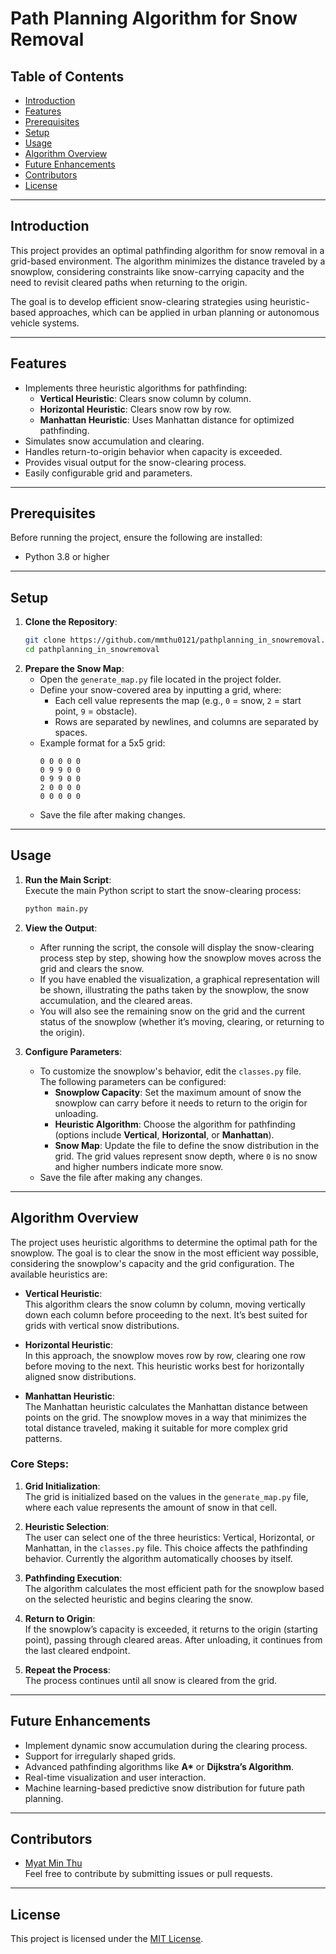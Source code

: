 # **Path Planning Algorithm for Snow Removal**

## **Table of Contents**
- [Introduction](#introduction)
- [Features](#features)
- [Prerequisites](#prerequisites)
- [Setup](#setup)
- [Usage](#usage)
- [Algorithm Overview](#algorithm-overview)
- [Future Enhancements](#future-enhancements)
- [Contributors](#contributors)
- [License](#license)

---

## **Introduction**
This project provides an optimal pathfinding algorithm for snow removal in a grid-based environment. The algorithm minimizes the distance traveled by a snowplow, considering constraints like snow-carrying capacity and the need to revisit cleared paths when returning to the origin.

The goal is to develop efficient snow-clearing strategies using heuristic-based approaches, which can be applied in urban planning or autonomous vehicle systems.

---

## **Features**
- Implements three heuristic algorithms for pathfinding:
  - **Vertical Heuristic**: Clears snow column by column.
  - **Horizontal Heuristic**: Clears snow row by row.
  - **Manhattan Heuristic**: Uses Manhattan distance for optimized pathfinding.
- Simulates snow accumulation and clearing.
- Handles return-to-origin behavior when capacity is exceeded.
- Provides visual output for the snow-clearing process.
- Easily configurable grid and parameters.

---

## **Prerequisites**
Before running the project, ensure the following are installed:
- Python 3.8 or higher
<!-- - Required Python libraries (see `requirements.txt` for the full list) -->

---

## **Setup**
1. **Clone the Repository**:
   ```bash
   git clone https://github.com/mmthu0121/pathplanning_in_snowremoval.git
   cd pathplanning_in_snowremoval

2. **Prepare the Snow Map**:  
   - Open the `generate_map.py` file located in the project folder.  
   - Define your snow-covered area by inputting a grid, where:  
     - Each cell value represents the map (e.g., `0` = snow, `2` = start point, `9` = obstacle).  
     - Rows are separated by newlines, and columns are separated by spaces.  
   - Example format for a 5x5 grid:  
     ```
     0 0 0 0 0
     0 9 9 0 0
     0 9 9 0 0
     2 0 0 0 0
     0 0 0 0 0
     ```
   - Save the file after making changes.

---

## **Usage**
1. **Run the Main Script**:  
   Execute the main Python script to start the snow-clearing process:
   ```bash
   python main.py

2. **View the Output**:  
   - After running the script, the console will display the snow-clearing process step by step, showing how the snowplow moves across the grid and clears the snow.  
   - If you have enabled the visualization, a graphical representation will be shown, illustrating the paths taken by the snowplow, the snow accumulation, and the cleared areas.
   - You will also see the remaining snow on the grid and the current status of the snowplow (whether it’s moving, clearing, or returning to the origin).

3. **Configure Parameters**:  
   - To customize the snowplow's behavior, edit the `classes.py` file.  
   The following parameters can be configured:
     - **Snowplow Capacity**: Set the maximum amount of snow the snowplow can carry before it needs to return to the origin for unloading.
     - **Heuristic Algorithm**: Choose the algorithm for pathfinding (options include **Vertical**, **Horizontal**, or **Manhattan**).
     - **Snow Map**: Update the file to define the snow distribution in the grid. The grid values represent snow depth, where `0` is no snow and higher numbers indicate more snow.
   - Save the file after making any changes.

---

## **Algorithm Overview**
The project uses heuristic algorithms to determine the optimal path for the snowplow. The goal is to clear the snow in the most efficient way possible, considering the snowplow's capacity and the grid configuration. The available heuristics are:

- **Vertical Heuristic**:  
  This algorithm clears the snow column by column, moving vertically down each column before proceeding to the next. It’s best suited for grids with vertical snow distributions.

- **Horizontal Heuristic**:  
  In this approach, the snowplow moves row by row, clearing one row before moving to the next. This heuristic works best for horizontally aligned snow distributions.

- **Manhattan Heuristic**:  
  The Manhattan heuristic calculates the Manhattan distance between points on the grid. The snowplow moves in a way that minimizes the total distance traveled, making it suitable for more complex grid patterns.

### **Core Steps**:
1. **Grid Initialization**:  
   The grid is initialized based on the values in the `generate_map.py` file, where each value represents the amount of snow in that cell.
   
2. **Heuristic Selection**:  
   The user can select one of the three heuristics: Vertical, Horizontal, or Manhattan, in the `classes.py` file. This choice affects the pathfinding behavior. Currently the algorithm automatically chooses by itself.

3. **Pathfinding Execution**:  
   The algorithm calculates the most efficient path for the snowplow based on the selected heuristic and begins clearing the snow.

4. **Return to Origin**:  
   If the snowplow’s capacity is exceeded, it returns to the origin (starting point), passing through cleared areas. After unloading, it continues from the last cleared endpoint.

5. **Repeat the Process**:  
   The process continues until all snow is cleared from the grid.

---

## **Future Enhancements**
- Implement dynamic snow accumulation during the clearing process.
- Support for irregularly shaped grids.
- Advanced pathfinding algorithms like **A\*** or **Dijkstra’s Algorithm**.
- Real-time visualization and user interaction.
- Machine learning-based predictive snow distribution for future path planning.

---

## **Contributors**
- [Myat Min Thu](https://github.com/mmthu0121)  
Feel free to contribute by submitting issues or pull requests.

---

## License
This project is licensed under the [MIT License](LICENSE).
